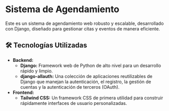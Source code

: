 # Sistema de Agendamiento

Este es un sistema de agendamiento web robusto y escalable, desarrollado con Django, diseñado para gestionar citas y eventos de manera eficiente.

## 🛠️ Tecnologías Utilizadas

- **Backend:**
  - **Django:** Framework web de Python de alto nivel para un desarrollo rápido y limpio.
  - **django-allauth:** Una colección de aplicaciones reutilizables de Django que manejan la autenticación, el registro, la gestión de cuentas y la autenticación de terceros (OAuth).
- **Frontend:**
  - **Tailwind CSS:** Un framework CSS de primera utilidad para construir rápidamente interfaces de usuario personalizadas.
